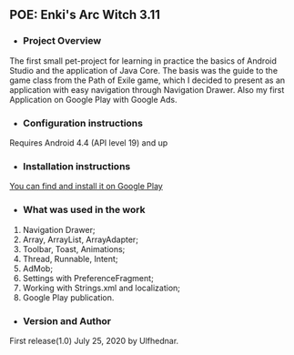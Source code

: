 ## POE: Enki's Arc Witch 3.11
* ### Project Overview
The first small pet-project for learning in practice the basics of Android Studio and the application of Java Core. 
The basis was the guide to the game class from the Path of Exile game, which I decided to present as an application with easy navigation through Navigation Drawer.
Also my first Application on Google Play with Google Ads.
* ### Configuration instructions
Requires Android 4.4 (API level 19) and up
* ### Installation instructions
[You can find and install it on Google Play](https://play.google.com/store/apps/details?id=saenko.enki&hl=en "Enki's Arc Witch")
* ### What was used in the work
1. Navigation Drawer;
2. Array, ArrayList, ArrayAdapter;
3. Toolbar, Toast, Animations;
4. Thread, Runnable, Intent;
5. AdMob;
6. Settings with PreferenceFragment;
7. Working with Strings.xml and localization;
8. Google Play publication.
* ### Version and Author
First release(1.0) July 25, 2020 by Ulfhednar.
